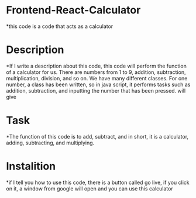 # Frontend-React-Calculator
*this code is a code that acts as a calculator
# Description
*If I write a description about this code, this code will perform the function of a calculator for us. There are numbers from 1 to 9, addition, subtraction, multiplication, division, and so on. We have many different classes. For one number, a class has been written, so in java script, it performs tasks such as addition, subtraction, and inputting the number that has been pressed. will give
# Task
*The function of this code is to add, subtract, and in short, it is a calculator, adding, subtracting, and multiplying.

# Instalition
*if I tell you how to use this code, there is a button called go live, if you click on it, a window from google will open and you can use this calculator